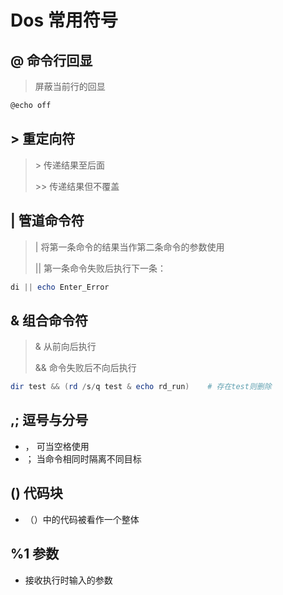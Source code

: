 <!--
title: 01-常用符号
sort:
-->

# Dos 常用符号

## @ 命令行回显

> 屏蔽当前行的回显

```powershell
@echo off
```

## \> 重定向符

> \> 传递结果至后面
>
> \>\> 传递结果但不覆盖

## | 管道命令符

> | 将第一条命令的结果当作第二条命令的参数使用
>
> || 第一条命令失败后执行下一条：

```powershell
di || echo Enter_Error
```

## & 组合命令符

> & 从前向后执行
>
> && 命令失败后不向后执行

```powershell
dir test && (rd /s/q test & echo rd_run)	# 存在test则删除
```

## ,; 逗号与分号

- ， 可当空格使用
- ； 当命令相同时隔离不同目标

## () 代码块

- （）中的代码被看作一个整体

## %1 参数

- 接收执行时输入的参数
